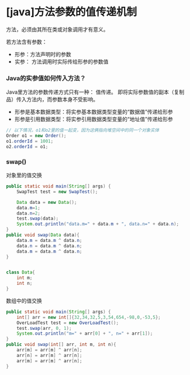 # [java]方法参数的值传递机制

方法，必须由其所在类或对象调用才有意义。  

若方法含有参数：

- 形参：方法声明时的参数
- 实参： 方法调用时实际传给形参的参数值



### Java的实参值如何传入方法？

Java里方法的参数传递方式只有一种： 值传递。 即将实际参数值的副本（复制品）传入方法内，而参数本身不受影响。

- 形参是基本数据类型：将实参基本数据类型变量的“数据值”传递给形参
- 形参是引用数据类型：将实参引用数据类型变量的“地址值”传递给形参  

```java
// 以下情况，o1和o2里的值一起变，因为这俩指向堆空间中的同一个对象实体
Order o1 = new Order();
o1.orderId = 1001;
o2.orderId = o1;
```





### swap()

对象里的值交换

```java
public static void main(String[] args) {
    SwapTest test = new SwapTest();

    Data data = new Data();
    data.m=1;
    data.n=2;
    test.swap(data);
    System.out.println("data.m=" + data.m + ", data.n=" + data.n);
}
public void swap(Data data){
    data.m = data.m ^ data.n;
    data.n = data.m ^ data.n;
    data.m = data.m ^ data.n;
}


class Data{
    int m;
    int n;
}
```



数组中的值交换

```java
public static void main(String[] args) {
    int[] arr = new int[]{32,34,32,5,3,54,654,-98,0,-53,5};
    OverLoadTest test = new OverLoadTest();
    test.swap(arr, 0, 1);
    System.out.println("m=" + arr[0] + ", n=" + arr[1]);
}
public void swap(int[] arr, int m, int n){
    arr[m] = arr[m] ^ arr[n];
    arr[n] = arr[m] ^ arr[n];
    arr[m] = arr[m] ^ arr[n];
}
```



